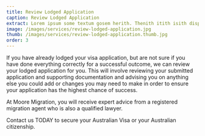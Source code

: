 ```yaml
---
title: Review Lodged Application
caption: Review Lodged Application
extract: Lorem ipsum some textum gosem herith. Thenith itith isith displayeth henceforeth.
image: /images/services/review-lodged-application.jpg
thumb: /images/services/review-lodged-application.thumb.jpg
order: 3
---
```

If you have already lodged your visa application, but are not sure if you have done everything correctly for a successful outcome, we can review your lodged application for you. This will involve reviewing your submitted application and supporting documentation and advising you on anything else you could add or changes you may need to make in order to ensure your application has the highest chance of success.

At Moore Migration, you will receive expert advice from a registered migration agent who is also a qualified lawyer. 

Contact us TODAY to secure your Australian Visa or your Australian citizenship.
